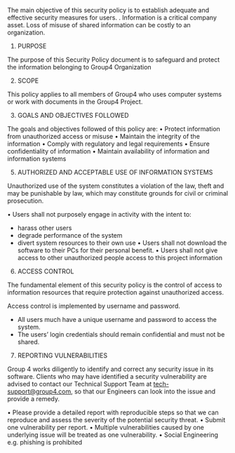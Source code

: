 The main objective of this security policy is to establish adequate and effective security measures for users. . Information is a critical company asset. Loss of misuse of shared information can be costly to an organization.


1. PURPOSE

The purpose of this Security Policy document is to safeguard and protect the information belonging to Group4 Organization


2. SCOPE

This policy applies to all members of Group4 who uses computer systems or work with documents in the Group4 Project.


3. GOALS AND OBJECTIVES FOLLOWED

The goals and objectives followed of this policy are:
•	Protect information from unauthorized access or misuse
•	Maintain the integrity of the information
•	Comply with regulatory and legal requirements
•	Ensure confidentiality of information
•	Maintain availability of information and information systems


5. AUTHORIZED AND ACCEPTABLE USE OF INFORMATION SYSTEMS

Unauthorized use of the system constitutes a violation of the law, theft and may be punishable by law, which may constitute grounds for civil or criminal prosecution.

•	Users shall not purposely engage in activity with the intent to:
-	 harass other users
-	degrade performance of the system
-	divert system resources to their own use
     •	Users shall not download the software to their PCs for their personal benefit.
     •	Users shall not give access to other unauthorized people access to this project information


6. ACCESS CONTROL

The fundamental element of this security policy is the control of access to information resources that require protection against unauthorized access.

Access control is implemented by username and password.
-	All users much have a unique username and password to access the system.
-	The users’ login credentials should remain confidential and must not be shared.


7. REPORTING VULNERABILITIES

Group 4 works diligently to identify and correct any security issue in its software. Clients who may have identified a security vulnerability are advised to contact our Technical Support Team at tech-support@group4.com, so that our Engineers can look into the issue and provide a remedy.

•	Please provide a detailed report with reproducible steps so that we can reproduce and assess the severity of the potential security threat.
•	Submit one vulnerability per report.
•	Multiple vulnerabilities caused by one underlying issue will be treated as one vulnerability.
•	Social Engineering e.g. phishing is prohibited
